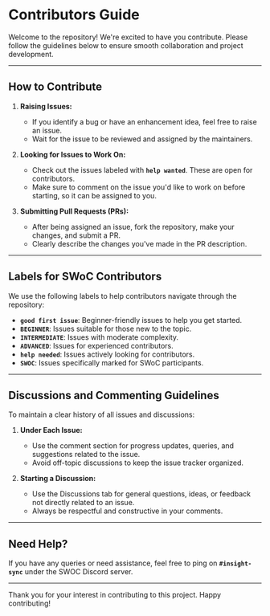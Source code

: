 # Contributors Guide

Welcome to the repository! We're excited to have you contribute. Please follow the guidelines below to ensure smooth collaboration and project development.

---

## How to Contribute

1. **Raising Issues:**
   - If you identify a bug or have an enhancement idea, feel free to raise an issue.
   - Wait for the issue to be reviewed and assigned by the maintainers.

2. **Looking for Issues to Work On:**
   - Check out the issues labeled with **`help wanted`**. These are open for contributors.
   - Make sure to comment on the issue you'd like to work on before starting, so it can be assigned to you.

3. **Submitting Pull Requests (PRs):**
   - After being assigned an issue, fork the repository, make your changes, and submit a PR.
   - Clearly describe the changes you've made in the PR description.

---

## Labels for SWoC Contributors

We use the following labels to help contributors navigate through the repository:

- **`good first issue`**: Beginner-friendly issues to help you get started.
- **`BEGINNER`**: Issues suitable for those new to the topic.
- **`INTERMEDIATE`**: Issues with moderate complexity.
- **`ADVANCED`**: Issues for experienced contributors.
- **`help needed`**: Issues actively looking for contributors.
- **`SWOC`**: Issues specifically marked for SWoC participants.

---

## Discussions and Commenting Guidelines

To maintain a clear history of all issues and discussions:

1. **Under Each Issue:**
   - Use the comment section for progress updates, queries, and suggestions related to the issue.
   - Avoid off-topic discussions to keep the issue tracker organized.

2. **Starting a Discussion:**
   - Use the Discussions tab for general questions, ideas, or feedback not directly related to an issue.
   - Always be respectful and constructive in your comments.

---

## Need Help?

If you have any queries or need assistance, feel free to ping on **`#insight-sync`** under the SWOC Discord server.

---

Thank you for your interest in contributing to this project. Happy contributing!
